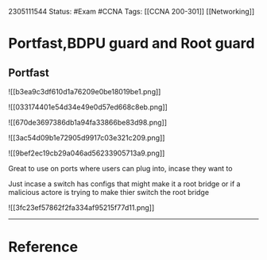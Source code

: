 2305111544
	Status: #Exam #CCNA
		Tags: [[CCNA 200-301]] [[Networking]]

# Portfast,BDPU guard and Root guard

## Portfast

![[b3ea9c3df610d1a76209e0be18019be1.png]]


![[033174401e54d34e49e0d57ed668c8eb.png]]

![[670de3697386db1a94fa33866be83d98.png]]


![[3ac54d09b1e72905d9917c03e321c209.png]]

![[9bef2ec19cb29a046ad56233905713a9.png]]

Great to use on ports where users can plug into, incase they want to 

Just incase a switch has configs that might make it a root bridge
or if a malicious actore is trying to make thier switch the root bridge

![[3fc23ef57862f2fa334af95215f77d11.png]]




---
# Reference